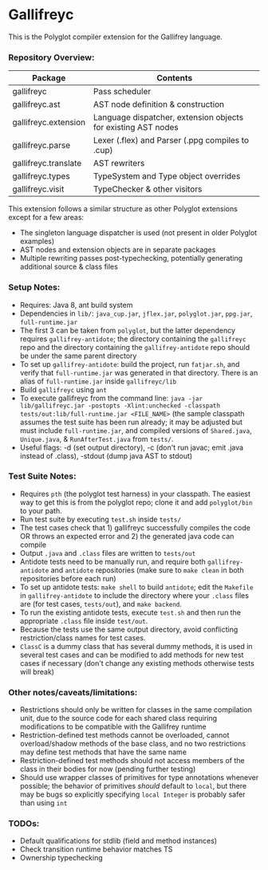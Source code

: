 # Gallifreyc

This is the Polyglot compiler extension for the Gallifrey language.

### Repository Overview:

| Package                | Contents                                                      |
|------------------------|---------------------------------------------------------------|
| gallifreyc             | Pass scheduler                                                |
| gallifreyc.ast         | AST node definition & construction                            |
| gallifreyc.extension   | Language dispatcher, extension objects for existing AST nodes | 
| gallifreyc.parse       | Lexer (.flex) and Parser (.ppg compiles to .cup)              |
| gallifreyc.translate   | AST rewriters                                                 |
| gallifreyc.types       | TypeSystem and Type object overrides                          |
| gallifreyc.visit       | TypeChecker & other visitors                                  |

This extension follows a similar structure as other Polyglot extensions except for a few areas:
- The singleton language dispatcher is used (not present in older Polyglot examples)
- AST nodes and extension objects are in separate packages
- Multiple rewriting passes post-typechecking, potentially generating additional source & class files

### Setup Notes:
- Requires: Java 8, ant build system
- Dependencies in `lib/`: `java_cup.jar`, `jflex.jar`, `polyglot.jar`, `ppg.jar`, `full-runtime.jar`
- The first 3 can be taken from `polyglot`, but the latter dependency requires `gallifrey-antidote`; the directory containing the `gallifreyc` repo and the directory containing the `gallifrey-antidote` repo should be under the same parent directory
- To set up `gallifrey-antidote`: build the project, run `fatjar.sh`, and verify that `full-runtime.jar` was generated in that directory. There is an alias of `full-runtime.jar` inside `gallifreyc/lib`
- Build `gallifreyc` using `ant`
- To execute gallifreyc from the command line:
`java -jar lib/gallifreyc.jar -postopts -Xlint:unchecked -classpath tests/out:lib/full-runtime.jar <FILE_NAME>` (the sample classpath assumes the test suite has been run already; it may be adjusted but must include `full-runtime.jar`, and compiled versions of `Shared.java`, `Unique.java`, & `RunAfterTest.java` from `tests/`.
- Useful flags: -d (set output directory), -c (don't run javac; emit .java instead of .class), -stdout (dump java AST to stdout)

### Test Suite Notes:
- Requires `pth` (the polyglot test harness) in your classpath. The easiest way to get this is from the polyglot repo; clone it and add `polyglot/bin` to your path.
- Run test suite by executing `test.sh` inside `tests/`
- The test cases check that 1) gallifreyc successfully compiles the code OR throws an expected error and 2) the generated java code can compile
- Output `.java` and `.class` files are written to `tests/out`
- Antidote tests need to be manually run, and require both `gallifrey-antidote` and `antidote` repositories (make sure to `make clean` in both repositories before each run)
- To set up antidote tests: `make shell` to build `antidote`; edit the `Makefile` in `gallifrey-antidote` to include the directory where your `.class` files are (for test cases, `tests/out`), and `make backend`.
- To run the existing antidote tests, execute `test.sh` and then run the appropriate `.class` file inside `test/out`.
- Because the tests use the same output directory, avoid conflicting restriction/class names for test cases.
- `ClassC` is a dummy class that has several dummy methods, it is used in several test cases and can be modified to add methods for new test cases if necessary (don't change any existing methods otherwise tests will break)

### Other notes/caveats/limitations:
- Restrictions should only be written for classes in the same compilation unit, due to the source code for each shared class requiring modifications to be compatible with the Gallifrey runtime
- Restriction-defined test methods cannot be overloaded, cannot overload/shadow methods of the base class, and no two restrictions may define test methods that have the same name
- Restriction-defined test methods should not access members of the class in their bodies for now (pending further testing)
- Should use wrapper classes of primitives for type annotations whenever possible; the behavior of primitives _should_ default to `local`, but there may be bugs so explicitly specifying `local Integer` is probably safer than using `int`

### TODOs:
- Default qualifications for stdlib (field and method instances)
- Check transition runtime behavior matches TS
- Ownership typechecking




